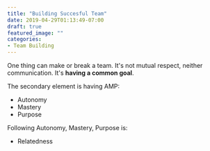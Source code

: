 ```yaml
---
title: "Building Succesful Team"
date: 2019-04-29T01:13:49-07:00
draft: true
featured_image: ""
categories:
- Team Building
---
```


One thing can make or break a team. It's not mutual respect, neither communication.<!--more-->
It's **having a common goal**. 

The secondary element is having AMP:
- Autonomy
- Mastery
- Purpose

Following Autonomy, Mastery, Purpose is:

- Relatedness